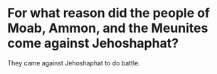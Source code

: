 # For what reason did the people of Moab, Ammon, and the Meunites come against Jehoshaphat?

They came against Jehoshaphat to do battle.
